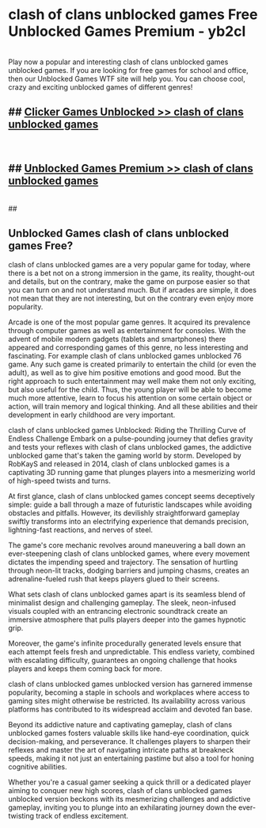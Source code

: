 # clash of clans unblocked games  Free Unblocked Games Premium - yb2cl <br>
<br>
Play now a popular and interesting clash of clans unblocked games unblocked games. If you are looking for free games for school and office, then our Unblocked Games WTF site will help you. You can choose cool, crazy and exciting unblocked games of different genres!


## ##  [Clicker Games Unblocked >> clash of clans unblocked games](http://freeplayer.one?title=clash_of_clans_unblocked_games&ref=UGames)
  <br>

##  ## [Unblocked Games Premium >> clash of clans unblocked games](http://freeplayer.one?title=clash_of_clans_unblocked_games&ref=UGames)
  <br>
  ##



## Unblocked Games clash of clans unblocked games Free?

clash of clans unblocked games are a very popular game for today, where there is a bet not on a strong immersion in the game, its reality, thought-out and details, but on the contrary, make the game on purpose easier so that you can turn on and not understand much. But if arcades are simple, it does not mean that they are not interesting, but on the contrary even enjoy more popularity.

Arcade is one of the most popular game genres. It acquired its prevalence through computer games as well as entertainment for consoles. With the advent of mobile modern gadgets (tablets and smartphones) there appeared and corresponding games of this genre, no less interesting and fascinating. For example clash of clans unblocked games unblocked 76 game. Any such game is created primarily to entertain the child (or even the adult), as well as to give him positive emotions and good mood. But the right approach to such entertainment may well make them not only exciting, but also useful for the child. Thus, the young player will be able to become much more attentive, learn to focus his attention on some certain object or action, will train memory and logical thinking. And all these abilities and their development in early childhood are very important.

clash of clans unblocked games Unblocked: Riding the Thrilling Curve of Endless Challenge
Embark on a pulse-pounding journey that defies gravity and tests your reflexes with clash of clans unblocked games, the addictive unblocked game that's taken the gaming world by storm. Developed by RobKayS and released in 2014, clash of clans unblocked games is a captivating 3D running game that plunges players into a mesmerizing world of high-speed twists and turns.

At first glance, clash of clans unblocked games concept seems deceptively simple: guide a ball through a maze of futuristic landscapes while avoiding obstacles and pitfalls. However, its devilishly straightforward gameplay swiftly transforms into an electrifying experience that demands precision, lightning-fast reactions, and nerves of steel.

The game's core mechanic revolves around maneuvering a ball down an ever-steepening clash of clans unblocked games, where every movement dictates the impending speed and trajectory. The sensation of hurtling through neon-lit tracks, dodging barriers and jumping chasms, creates an adrenaline-fueled rush that keeps players glued to their screens.

What sets clash of clans unblocked games apart is its seamless blend of minimalist design and challenging gameplay. The sleek, neon-infused visuals coupled with an entrancing electronic soundtrack create an immersive atmosphere that pulls players deeper into the games hypnotic grip.

Moreover, the game's infinite procedurally generated levels ensure that each attempt feels fresh and unpredictable. This endless variety, combined with escalating difficulty, guarantees an ongoing challenge that hooks players and keeps them coming back for more.

clash of clans unblocked games unblocked version has garnered immense popularity, becoming a staple in schools and workplaces where access to gaming sites might otherwise be restricted. Its availability across various platforms has contributed to its widespread acclaim and devoted fan base.

Beyond its addictive nature and captivating gameplay, clash of clans unblocked games fosters valuable skills like hand-eye coordination, quick decision-making, and perseverance. It challenges players to sharpen their reflexes and master the art of navigating intricate paths at breakneck speeds, making it not just an entertaining pastime but also a tool for honing cognitive abilities.

Whether you're a casual gamer seeking a quick thrill or a dedicated player aiming to conquer new high scores, clash of clans unblocked games unblocked version beckons with its mesmerizing challenges and addictive gameplay, inviting you to plunge into an exhilarating journey down the ever-twisting track of endless excitement.